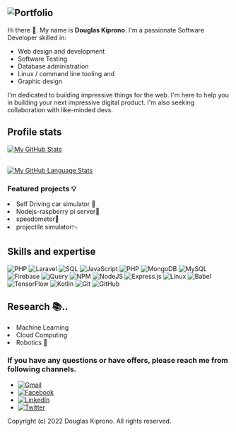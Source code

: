 ## ![Portfolio](https://img.shields.io/badge/Portfolio-%23000000.svg?style=for-the-badge&logo=firefox&logoColor=#FF7139)
<p>Hi there 👋. My name is <b>Douglas Kiprono</b>. I'm a passionate 
Software Developer skilled in:
</p>
<ul>
<li>Web design and development</li>
<li>Software Testing</li>
<li>Database administration </li>
<li>Linux / command line tooling and</li>
<li>Graphic design </li>
</ul>

 I'm dedicated to building impressive
things for the web. I'm here to help you in building your
next impressive digital product. I'm also seeking collaboration with like-minded devs.

## Profile stats

[![My GitHub Stats](https://github-readme-stats.vercel.app/api/?username=douglasrono&count_private=true&theme=tokyonight&showicons=true)]()

<br>  [![My GitHub Language Stats](https://github-readme-stats.vercel.app/api/top-langs/?username=douglasrono&langs_count=10&theme=tokyonight)]()

<h3> Featured projects 💡</h3>
 <li>Self Driving car simulator 🚙</li>
 <li> Nodejs-raspberry pi server📱</li>
 <li>speedometer🧭</li>
 <li> projectile simulator📉</li>

## Skills and expertise
![PHP](https://img.shields.io/badge/php-%2320232a.svg?style=for-the-badge&logo=php&logoColor=%2361DAFB)
![Laravel](https://img.shields.io/badge/laravel-%231572B6.svg?style=for-the-badge&logo=laravel&logoColor=white)
![SQL](https://img.shields.io/badge/sql-%23E34F26.svg?style=for-the-badge&logo=sql&logoColor=white)
![JavaScript](https://img.shields.io/badge/javascript-%23323330.svg?style=for-the-badge&logo=javascript&logoColor=%23F7DF1E)
![PHP](https://img.shields.io/badge/php-%23777BB4.svg?style=for-the-badge&logo=php&logoColor=white)
![MongoDB](https://img.shields.io/badge/MongoDB-%234ea94b.svg?style=for-the-badge&logo=mongodb&logoColor=white)
![MySQL](https://img.shields.io/badge/mysql-%2300f.svg?style=for-the-badge&logo=mysql&logoColor=white)
![Firebase](https://img.shields.io/badge/Firebase-039BE5?style=for-the-badge&logo=Firebase&logoColor=white)
![jQuery](https://img.shields.io/badge/jquery-%230769AD.svg?style=for-the-badge&logo=jquery&logoColor=white)
![NPM](https://img.shields.io/badge/NPM-%23000000.svg?style=for-the-badge&logo=npm&logoColor=white)
![NodeJS](https://img.shields.io/badge/node.js-6DA55F?style=for-the-badge&logo=node.js&logoColor=white)
![Express.js](https://img.shields.io/badge/express.js-%23404d59.svg?style=for-the-badge&logo=express&logoColor=%2361DAFB)
![Linux](https://img.shields.io/badge/Linux-FCC624?style=for-the-badge&logo=linux&logoColor=black)
![Babel](https://img.shields.io/badge/Babel-F9DC3e?style=for-the-badge&logo=babel&logoColor=black)
![TensorFlow](https://img.shields.io/badge/TensorFlow-%23FF6F00.svg?style=for-the-badge&logo=TensorFlow&logoColor=white)
![Kotlin](https://img.shields.io/badge/kotlin-%237F52FF.svg?style=for-the-badge&logo=kotlin&logoColor=white)
![Git](https://img.shields.io/badge/git-%23F05033.svg?style=for-the-badge&logo=git&logoColor=white)
![GitHub](https://img.shields.io/badge/github-%23121011.svg?style=for-the-badge&logo=github&logoColor=white)
## Research 📚..
<li> Machine Learning  </li>
<li> Cloud Computing </li>
<li> Robotics 🦾</li>

### If you have any questions or have offers, please reach me from following channels.
- [![Gmail](https://img.shields.io/badge/Gmail-D14836?style=for-the-badge&logo=gmail&logoColor=white)](mailto:douglasronno@gmail.com)
- [![Facebook](https://img.shields.io/badge/Twitter-%231877F2.svg?style=for-the-badge&logo=Twitter&logoColor=white)](https://twitter.com/itsdaglas)
- [![LinkedIn](https://img.shields.io/badge/linkedin-%230077B5.svg?style=for-the-badge&logo=linkedin&logoColor=white)](https://linkedin.com/in/douglas-kiprono-ke)
- [![Twitter](https://img.shields.io/badge/Facebook-%231DA1F2.svg?style=for-the-badge&logo=Facebook&logoColor=white)](https://www.facebook.com/douglas.ronno)

Copyright (c) 2022 Douglas Kiprono. All rights reserved.
